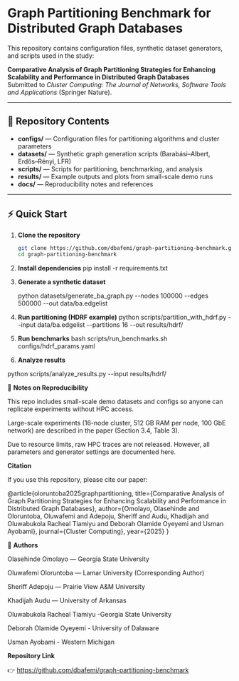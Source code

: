 # Graph Partitioning Benchmark for Distributed Graph Databases

This repository contains configuration files, synthetic dataset generators, and scripts used in the study:

**Comparative Analysis of Graph Partitioning Strategies for Enhancing Scalability and Performance in Distributed Graph Databases**  
Submitted to *Cluster Computing: The Journal of Networks, Software Tools and Applications* (Springer Nature).

---

## 📂 Repository Contents
- **configs/** — Configuration files for partitioning algorithms and cluster parameters  
- **datasets/** — Synthetic graph generation scripts (Barabási–Albert, Erdős–Rényi, LFR)  
- **scripts/** — Scripts for partitioning, benchmarking, and analysis  
- **results/** — Example outputs and plots from small-scale demo runs  
- **docs/** — Reproducibility notes and references  

---

## ⚡ Quick Start

1. **Clone the repository**
   ```bash
   git clone https://github.com/dbafemi/graph-partitioning-benchmark.git
   cd graph-partitioning-benchmark

2. **Install dependencies**
pip install -r requirements.txt

3. **Generate a synthetic dataset**

   python datasets/generate_ba_graph.py --nodes 100000 --edges 500000 --out data/ba.edgelist

4. **Run partitioning (HDRF example)**
python scripts/partition_with_hdrf.py --input data/ba.edgelist --partitions 16 --out results/hdrf/

   
5. **Run benchmarks**
   bash scripts/run_benchmarks.sh configs/hdrf_params.yaml

6. **Analyze results**
   
python scripts/analyze_results.py --input results/hdrf/

🧪 **Notes on Reproducibility**

This repo includes small-scale demo datasets and configs so anyone can replicate experiments without HPC access.

Large-scale experiments (16-node cluster, 512 GB RAM per node, 100 GbE network) are described in the paper (Section 3.4, Table 3).

Due to resource limits, raw HPC traces are not released. However, all parameters and generator settings are documented here.

**Citation**

If you use this repository, please cite our paper:

@article{oloruntoba2025graphpartitioning,
  title={Comparative Analysis of Graph Partitioning Strategies for Enhancing Scalability and Performance in Distributed Graph Databases},
  author={Omolayo, Olasehinde and Oloruntoba, Oluwafemi and Adepoju, Sheriff and Audu, Khadijah and Oluwabukola Racheal Tiamiyu and Deborah Olamide Oyeyemi and Usman Ayobami},
  journal={Cluster Computing},
  year={2025}
}


👥 **Authors**

Olasehinde Omolayo — Georgia State University

Oluwafemi Oloruntoba — Lamar University (Corresponding Author)

Sheriff Adepoju — Prairie View A&M University

Khadijah Audu — University of Arkansas 

Oluwabukola Racheal Tiamiyu -Georgia State University

Deborah Olamide Oyeyemi - University of Dalaware

Usman Ayobami - Western Michigan


**Repository Link**

👉 https://github.com/dbafemi/graph-partitioning-benchmark
